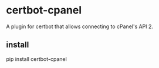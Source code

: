 # certbot-cpanel

A plugin for certbot that allows connecting to cPanel's API 2.

## install

pip install certbot-cpanel

